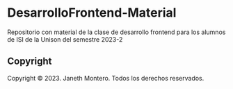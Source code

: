 # DesarrolloFrontend-Material

Repositorio con material de la clase de desarrollo frontend para los alumnos de ISI de la Unison del semestre 2023-2

## Copyright

Copyright © 2023. Janeth Montero.
Todos los derechos reservados.

